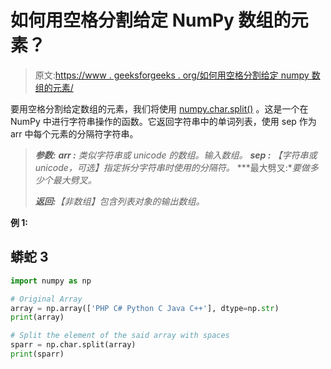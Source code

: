 # 如何用空格分割给定 NumPy 数组的元素？

> 原文:[https://www . geeksforgeeks . org/如何用空格分割给定 numpy 数组的元素/](https://www.geeksforgeeks.org/how-to-split-the-element-of-a-given-numpy-array-with-spaces/)

要用空格分割给定数组的元素，我们将使用 [numpy.char.split()](https://www.geeksforgeeks.org/numpy-string-operations-split-function/) 。这是一个在 NumPy 中进行字符串操作的函数。它返回字符串中的单词列表，使用 sep 作为 arr 中每个元素的分隔符字符串。

> ***参数:***
> ***arr :** 类似字符串或 unicode 的数组。输入数组。*
> ***sep :** 【字符串或 unicode，可选】指定拆分字符串时使用的分隔符。*
> ***最大劈叉:**要做多少个最大劈叉。*
> 
> ***返回:**【非数组】包含列表对象的输出数组。*

**例 1:**

## 蟒蛇 3

```py
import numpy as np

# Original Array
array = np.array(['PHP C# Python C Java C++'], dtype=np.str)
print(array)

# Split the element of the said array with spaces
sparr = np.char.split(array)
print(sparr)
```